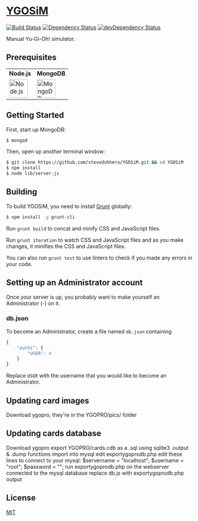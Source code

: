 # [YGOSiM](http://ygosim.com)

[![Build Status](https://travis-ci.org/CreaturePhil/YGOSiM.svg)](https://travis-ci.org/CreaturePhil/YGOSiM)
[![Dependency Status](https://david-dm.org/stevoduhhero/YGOSiM.svg)](https://david-dm.org/stevoduhhero/YGOSiM)
[![devDependency Status](https://david-dm.org/stevoduhhero/YGOSiM/dev-status.svg)](https://david-dm.org/stevoduhhero/YGOSiM#info=devDependencies)

Manual Yu-Gi-Oh! simulator.

## Prerequisites

<table>
  <tr>
    <td>
      <b>Node.js</b>
    </td>
    <td>
      <b>MongoDB</b>
    </td>
  </tr>
  <tr>
    <td>
      <a href="http://nodejs.org">
        <img src="http://i.imgur.com/p3A0qpY.png" height="50" title="Node.js">
      </a>
    </td>
    <td>
      <a href="http://www.mongodb.org/downloads">
        <img src="http://i.imgur.com/yHTrdiP.jpg" height="50" title="MongoDB">
      </a>
    </td>
  </tr>
</table>

## Getting Started

First, start up MongoDB:

```bash
$ mongod
```

Then, open up another terminal window:

```bash
$ git clone https://github.com/stevoduhhero/YGOSiM.git && cd YGOSiM
$ npm install
$ node lib/server.js
```

## Building

To build YGOSiM, you need to install [Grunt](http://gruntjs.com) globally:

```bash
$ npm install -g grunt-cli
```

Run `grunt build` to concat and minify CSS and JavaScript files.

Run `grunt iteration` to watch CSS and JavaScript files and as you make changes,
it minifies the CSS and JavaScript files.

You can also run `grunt test` to use linters to check if you made any errors
in your code.

## Setting up an Administrator account

Once your server is up, you probably want to make yourself an Administrator (-) on it.

### db.json

To become an Administrator, create a file named `db.json` containing

```js
{
    "auths": {
        "USER": 4
    }
}
```

Replace `USER` with the username that you would like to become an Administrator.

## Updating card images
Download ygopro, they're in the YGOPRO/pics/ folder

## Updating cards database
Download ygopro
export YGOPRO/cards.cdb as a .sql using sqlite3 .output & .dump functions
import into mysql
edit exportygoprodb.php
	edit these lines to connect to your mysql:
		$servername = "localhost";
		$username = "root";
		$password = "";
run exportygoprodb.php on the webserver connected to the mysql database
replace db.js with exportygoprodb.php output


## License

[MIT](LICENSE)

